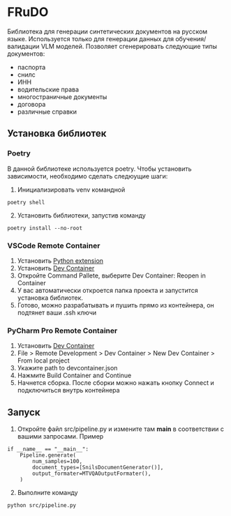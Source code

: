 # FRuDO

Библиотека для генерации синтетических документов на русском языке. Используется только для генерации данных для обучения/валидации VLM моделей.
Позволяет сгенерировать следующие типы документов:
- паспорта
- снилс
- ИНН
- водительские права
- многостраничные документы
- договора
- различные справки

## Установка библиотек
### Poetry
В данной библиотеке используется poetry. Чтобы установить зависимости, необходимо сделать следюущие шаги:
1. Инициализировать venv командной
```shell
poetry shell
```
2. Установить библиотеки, запустив команду
```shell
poetry install --no-root
```
### VSCode Remote Container
1. Установить [Python extension](https://marketplace.visualstudio.com/items?itemName=ms-python.python)
2. Установить [Dev Container](https://marketplace.visualstudio.com/items?itemName=ms-vscode-remote.remote-containers)
3. Откройте Command Pallete, выберите Dev Container: Reopen in Container
4. У вас автоматически откроется папка проекта и запустится установка библиотек.
5. Готово, можно разрабатывать и пушить прямо из контейнера, он подтянет ваши .ssh ключи

### PyCharm Pro Remote Container
1. Установить [Dev Container](https://plugins.jetbrains.com/plugin/21962-dev-containers)
2. File > Remote Development > Dev Container > New Dev Container > From local project
3. Укажите path to devcontainer.json
4. Нажмите Build Container and Continue
5. Начнется сборка. После сборки можно нажать кнопку Connect и подключиться внутрь контейнера

## Запуск
1. Откройте файл src/pipeline.py и измените там __main__ в соответствии с вашими запросами. Пример
```shell
if __name__ == "__main__":
    Pipeline.generate(
        num_samples=100,
        document_types=[SnilsDocumentGenerator()],
        output_formater=MTVQAOutputFormater(),
    )
```
2. Выполните команду
```shell
python src/pipeline.py
```
